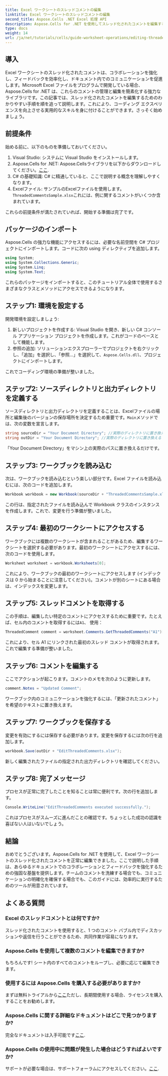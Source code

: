 ```yaml
---
title: Excel ワークシートのスレッドコメントの編集
linktitle: Excel ワークシートのスレッドコメントの編集
second_title: Aspose.Cells .NET Excel 処理 API
description: Aspose.Cells for .NET を使用してスレッド化されたコメントを編集するための包括的なガイドを使用して、Excel でのコラボレーションの可能性を最大限に引き出します。この記事では、Excel ワークシート内でのコミュニケーションを強化するための明確なステップバイステップのアプローチを紹介します。
type: docs
weight: 14
url: /ja/net/tutorials/cells/guide-worksheet-operations/editing-threaded-comments/
---
```

## 導入

Excel ワークシートのスレッド化されたコメントは、コラボレーションを強化し、フィードバックを効率化し、ドキュメント内でのコミュニケーションを促進します。Microsoft Excel ファイルをプログラムで開発している場合、Aspose.Cells for .NET は、これらのコメントの管理と編集を簡素化する強力なライブラリです。この記事では、スレッド化されたコメントを編集するためのわかりやすい手順を順を追って説明します。これにより、コーディング エクスペリエンスを向上させる実用的なスキルを身に付けることができます。さっそく始めましょう。

## 前提条件
始める前に、以下のものを準備しておいてください。

1. Visual Studio: システムに Visual Studio をインストールします。
2.  Aspose.Cells for .NET: Aspose.Cellsライブラリを以下からダウンロードしてください。[ここ](https://releases.aspose.com/cells/net/).
3. C# の基礎知識: C# に精通していると、ここで説明する概念を理解しやすくなります。
4.  Excelファイル: サンプルのExcelファイルを使用します。`ThreadedCommentsSample.xlsx`これには、例に関するコメントがいくつか含まれています。

これらの前提条件が満たされていれば、開始する準備は完了です。

## パッケージのインポート
Aspose.Cells の強力な機能にアクセスするには、必要な名前空間を C# プロジェクトにインポートします。コードに次の using ディレクティブを追加します。

```csharp
using System;
using System.Collections.Generic;
using System.Linq;
using System.Text;
```

これらのパッケージをインポートすると、このチュートリアル全体で使用するさまざまなクラスとメソッドにアクセスできるようになります。

## ステップ1: 環境を設定する
開発環境を設定しましょう:

1. 新しいプロジェクトを作成する: Visual Studio を開き、新しい C# コンソール アプリケーション プロジェクトを作成します。これがコードのベースとして機能します。
2. 参照の追加: ソリューションエクスプローラーでプロジェクトを右クリックし、「追加」を選択し、「参照…」を選択して、`Aspose.Cells.dll`、プロジェクトにインポートします。

これでコーディング環境の準備が整いました。

## ステップ2: ソースディレクトリと出力ディレクトリを定義する
ソースディレクトリと出力ディレクトリを定義することは、Excelファイルの場所と編集後のバージョンの保存場所を決定するため重要です。`Main`メソッドでは、次の変数を宣言します。

```csharp
string sourceDir = "Your Document Directory"; //実際のディレクトリに置き換える
string outDir = "Your Document Directory"; //実際のディレクトリに置き換える
```

「Your Document Directory」をマシン上の実際のパスに置き換えるだけです。

## ステップ3: ワークブックを読み込む
次は、ワークブックを読み込むという楽しい部分です。Excel ファイルを読み込むには、次のコードを追加します。

```csharp
Workbook workbook = new Workbook(sourceDir + "ThreadedCommentsSample.xlsx");
```

この行は、指定されたファイルを読み込んで Workbook クラスのインスタンスを作成します。これで、変更を行う準備が整いました。

## ステップ4: 最初のワークシートにアクセスする
ワークブックには複数のワークシートが含まれることがあるため、編集するワークシートを選択する必要があります。最初のワークシートにアクセスするには、次のコードを使用します。

```csharp
Worksheet worksheet = workbook.Worksheets[0];
```

これにより、ワークブックの最初のワークシートにアクセスします (インデックスは 0 から始まることに注意してください)。コメントが別のシートにある場合は、インデックスを変更します。

## ステップ5: スレッドコメントを取得する
この手順は、編集したい特定のコメントにアクセスするために重要です。たとえば、セル内のコメントを取得するには`A1`、 使用：

```csharp
ThreadedComment comment = worksheet.Comments.GetThreadedComments("A1")[0];
```

これにより、セル A1 にリンクされた最初のスレッド コメントが取得されます。これで編集する準備が整いました。

## ステップ6: コメントを編集する
ここでアクションが起こります。コメントのメモを次のように更新します。

```csharp
comment.Notes = "Updated Comment";
```

ワークブック内のコミュニケーションを強化するには、「更新されたコメント」を希望のテキストに置き換えます。

## ステップ7: ワークブックを保存する
変更を有効にするには保存する必要があります。変更を保存するには次の行を追加します。

```csharp
workbook.Save(outDir + "EditThreadedComments.xlsx");
```

新しく編集されたファイルの指定された出力ディレクトリを確認してください。

## ステップ8: 完了メッセージ
プロセスが正常に完了したことを知ることは常に便利です。次の行を追加します。

```csharp
Console.WriteLine("EditThreadedComments executed successfully.");
```

これはプロセスがスムーズに進んだことの確認です。ちょっとした成功の認識を喜ばない人はいないでしょう。

## 結論
おめでとうございます。Aspose.Cells for .NET を使用して、Excel ワークシートのスレッド化されたコメントを正常に編集できました。ここで説明した手順は、あらゆるドキュメントでのコラボレーションとフィードバックを強化するための強固な基盤を提供します。チームのコメントを洗練する場合でも、コミュニケーションの明確化を確保する場合でも、このガイドには、効率的に実行するためのツールが用意されています。

## よくある質問

### Excel のスレッドコメントとは何ですか?
スレッド化されたコメントを使用すると、1 つのコメント バブル内でディスカッションや返信を行うことができるため、共同作業が容易になります。

### Aspose.Cells を使用して複数のコメントを編集できますか?
もちろんです! シート内のすべてのコメントをループし、必要に応じて編集できます。

### 使用するには Aspose.Cells を購入する必要がありますか?
まずは無料トライアルから[ここ](https://releases.aspose.com/)ただし、長期間使用する場合、ライセンスを購入することをお勧めします。

### Aspose.Cells に関する詳細なドキュメントはどこで見つかりますか?
完全なドキュメントは入手可能です[ここ](https://reference.aspose.com/cells/net/).

### Aspose.Cells の使用中に問題が発生した場合はどうすればよいですか?
サポートが必要な場合は、サポートフォーラムにアクセスしてください。[ここ](https://forum.aspose.com/c/cells/9).